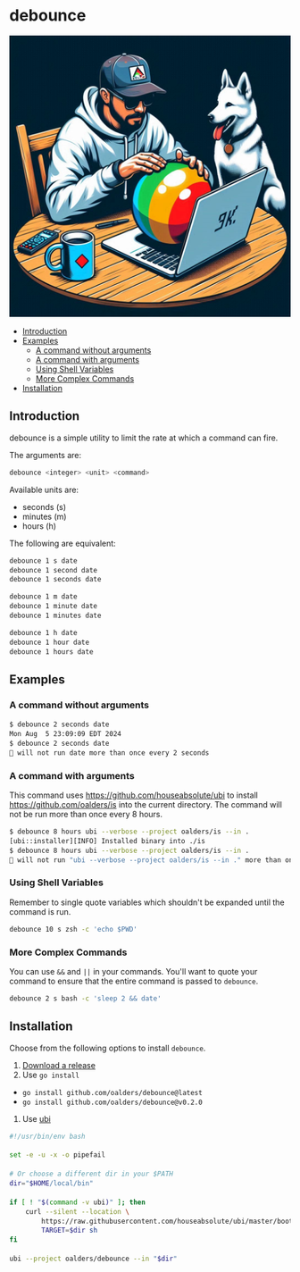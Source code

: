 # debounce

<p align="center">
  <img src="logo.jpeg" />
</p>


<!-- vim-markdown-toc GFM -->

* [Introduction](#introduction)
* [Examples](#examples)
  * [A command without arguments](#a-command-without-arguments)
  * [A command with arguments](#a-command-with-arguments)
  * [Using Shell Variables](#using-shell-variables)
  * [More Complex Commands](#more-complex-commands)
* [Installation](#installation)

<!-- vim-markdown-toc -->

## Introduction

debounce is a simple utility to limit the rate at which a command can fire.

The arguments are:

```bash
debounce <integer> <unit> <command>
```

Available units are:

* seconds (s)
* minutes (m)
* hours (h)

The following are equivalent:

```bash
debounce 1 s date
debounce 1 second date
debounce 1 seconds date
```

```bash
debounce 1 m date
debounce 1 minute date
debounce 1 minutes date
```

```bash
debounce 1 h date
debounce 1 hour date
debounce 1 hours date
```

## Examples

### A command without arguments

```bash
$ debounce 2 seconds date
Mon Aug  5 23:09:09 EDT 2024
$ debounce 2 seconds date
🚥 will not run date more than once every 2 seconds
```

### A command with arguments

This command uses <https://github.com/houseabsolute/ubi> to install
<https://github.com/oalders/is> into the current directory.  The command will
not be run more than once every 8 hours.

```bash
$ debounce 8 hours ubi --verbose --project oalders/is --in .
[ubi::installer][INFO] Installed binary into ./is
$ debounce 8 hours ubi --verbose --project oalders/is --in .
🚥 will not run "ubi --verbose --project oalders/is --in ." more than once every 8 hours
```

### Using Shell Variables

Remember to single quote variables which shouldn't be expanded until the
command is run.

```bash
debounce 10 s zsh -c 'echo $PWD'
```

### More Complex Commands

You can use `&&` and `||` in your commands. You'll want to quote your command
to ensure that the entire command is passed to `debounce`.

```bash
debounce 2 s bash -c 'sleep 2 && date'
```

## Installation

Choose from the following options to install `debounce`.

1. [Download a release](https://github.com/oalders/debounce/releases)
1. Use `go install`
  * `go install github.com/oalders/debounce@latest`
  * `go install github.com/oalders/debounce@v0.2.0`
1. Use [ubi](https://github.com/houseabsolute/ubi)

```bash
#!/usr/bin/env bash

set -e -u -x -o pipefail

# Or choose a different dir in your $PATH
dir="$HOME/local/bin"

if [ ! "$(command -v ubi)" ]; then
    curl --silent --location \
        https://raw.githubusercontent.com/houseabsolute/ubi/master/bootstrap/bootstrap-ubi.sh |
        TARGET=$dir sh
fi

ubi --project oalders/debounce --in "$dir"
```
